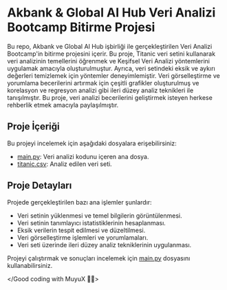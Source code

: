 # Akbank & Global AI Hub Veri Analizi Bootcamp Bitirme Projesi

Bu repo, Akbank ve Global AI Hub işbirliği ile gerçekleştirilen Veri Analizi Bootcamp'in bitirme projesini içerir. Bu proje, Titanic veri setini kullanarak veri analizinin temellerini öğrenmek ve Keşifsel Veri Analizi yöntemlerini uygulamak amacıyla oluşturulmuştur. Ayrıca, veri setindeki eksik ve aykırı değerleri temizlemek için yöntemler deneyimlemiştir. Veri görselleştirme ve yorumlama becerilerini artırmak için çeşitli grafikler oluşturulmuş ve korelasyon ve regresyon analizi gibi ileri düzey analiz teknikleri ile tanışılmıştır. Bu proje, veri analizi becerilerini geliştirmek isteyen herkese rehberlik etmek amacıyla paylaşılmıştır.

## Proje İçeriği

Bu projeyi incelemek için aşağıdaki dosyalara erişebilirsiniz:

- [main.py](main.py): Veri analizi kodunu içeren ana dosya.
- [titanic.csv](titanic.csv): Analiz edilen veri seti.

## Proje Detayları

Projede gerçekleştirilen bazı ana işlemler şunlardır:

- Veri setinin yüklenmesi ve temel bilgilerin görüntülenmesi.
- Veri setinin tanımlayıcı istatistiklerinin hesaplanması.
- Eksik verilerin tespit edilmesi ve düzeltilmesi.
- Veri görselleştirme işlemleri ve yorumlamaları.
- Veri seti üzerinde ileri düzey analiz tekniklerinin uygulanması.

Projeyi çalıştırmak ve sonuçları incelemek için [main.py](main.py) dosyasını kullanabilirsiniz.

</Good coding with MuyuX 👨‍💻>

